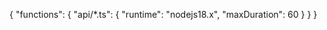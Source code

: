 {
    "functions": {
        "api/*.ts": {
            "runtime": "nodejs18.x",
            "maxDuration": 60
        }
    }
}